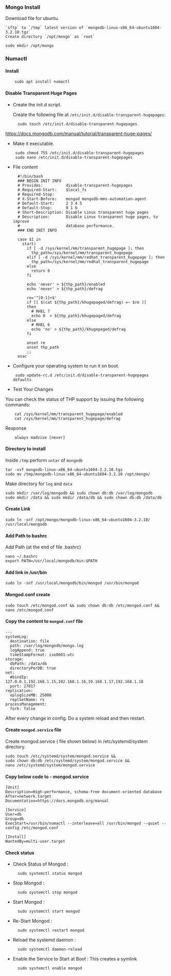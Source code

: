 ### Mongo Install

Download file for ubuntu. 
 
    `sftp` to `/tmp` latest version of `mongodb-linux-x86_64-ubuntu1604-3.2.10.tgz`
    Create directory `/opt/mongo` as `root` 
    
    sudo mkdir /opt/mongo
    
### Numactl

#### Install
        
        sudo apt install numactl
    
#### Disable Transparent Huge Pages        
    
- Create the init.d script.

    Create the following file at `/etc/init.d/disable-transparent-hugepages`:
    
    
        sudo touch /etc/init.d/disable-transparent-hugepages
    
https://docs.mongodb.com/manual/tutorial/transparent-huge-pages/    

-  Make it executable.
 
        sudo chmod 755 /etc/init.d/disable-transparent-hugepages
        sudo nano /etc/init.d/disable-transparent-hugepages 
        
- File content 
        
        #!/bin/bash
        ### BEGIN INIT INFO
        # Provides:          disable-transparent-hugepages
        # Required-Start:    $local_fs
        # Required-Stop:
        # X-Start-Before:    mongod mongodb-mms-automation-agent
        # Default-Start:     2 3 4 5
        # Default-Stop:      0 1 6
        # Short-Description: Disable Linux transparent huge pages
        # Description:       Disable Linux transparent huge pages, to improve
        #                    database performance.
        ### END INIT INFO
        
        case $1 in
          start)
            if [ -d /sys/kernel/mm/transparent_hugepage ]; then
              thp_path=/sys/kernel/mm/transparent_hugepage
            elif [ -d /sys/kernel/mm/redhat_transparent_hugepage ]; then
              thp_path=/sys/kernel/mm/redhat_transparent_hugepage
            else
              return 0
            fi
        
            echo 'never' > ${thp_path}/enabled
            echo 'never' > ${thp_path}/defrag
        
            re='^[0-1]+$'
            if [[ $(cat ${thp_path}/khugepaged/defrag) =~ $re ]]
            then
              # RHEL 7
              echo 0  > ${thp_path}/khugepaged/defrag
            else
              # RHEL 6
              echo 'no' > ${thp_path}/khugepaged/defrag
            fi
        
            unset re
            unset thp_path
            ;;
        esac
        
-  Configure your operating system to run it on boot.
       
        sudo update-rc.d /etc/init.d/disable-transparent-hugepages defaults
       
-  Test Your Changes

You can check the status of THP support by issuing the following commands:
  
        cat /sys/kernel/mm/transparent_hugepage/enabled
        cat /sys/kernel/mm/transparent_hugepage/defrag  
         
Response 
         
        always madvise [never]         
    
#### Directory to install    
Inside `/tmp` perform `untar` of `mongodb`

    tar -xvf mongodb-linux-x86_64-ubuntu1604-3.2.10.tgz
    sudo mv /tmp/mongodb-linux-x86_64-ubuntu1604-3.2.10 /opt/mongo/
    
Make directory for `log` and `data`    
    
    sudo mkdir /var/log/mongodb && sudo chown db:db /var/log/mongodb
    sudo mkdir /data && sudo mkdir /data/db && sudo chown db:db /data/db
    
#### Create Link    

    sudo ln -snf /opt/mongo/mongodb-linux-x86_64-ubuntu1604-3.2.10/ /usr/local/mongodb
    
#### Add Path to bashrc
    
Add Path (at the end of file .bashrc)  

    nano ~/.bashrc
    export PATH=/usr/local/mongodb/bin:$PATH
    
#### Add link in /usr/bin
    
    sudo ln -snf /usr/local/mongodb/bin/mongod /usr/bin/mongod
   
#### Mongod.conf create

    sudo touch /etc/mongod.conf && sudo chown db:db /etc/mongod.conf && nano /etc/mongod.conf

#### Copy the content to `mongod.conf` file

    ---
    systemLog:
      destination: file
      path: /var/log/mongodb/mongo.log
      logAppend: true
      timeStampFormat: iso8601-utc
    storage:
      dbPath: /data/db
      directoryPerDB: true
    net:
      #bindIp: 127.0.0.1,192.168.1.15,192.168.1.16,19.168.1.17,192.168.1.18
      port: 27017
    replication:
      oplogSizeMB: 25000
      replSetName: rs
    processManagement:
      fork: false
      
After every change in config. Do a system reload and then restart.      
      
#### Create `mongod.service` file
      
Create mongod.service ( file shown below) in /etc/systemd/system  directory.
    
    sudo touch /etc/systemd/system/mongod.service && 
    sudo chown db:db /etc/systemd/system/mongod.service && 
    nano /etc/systemd/system/mongod.service
    
#### Copy below code to - mongod.service

    [Unit]
    Description=High-performance, schema-free document-oriented database
    After=network.target
    Documentation=https://docs.mongodb.org/manual
    
    [Service]
    User=db
    Group=db
    ExecStart=/usr/bin/numactl --interleave=all /usr/bin/mongod --quiet --config /etc/mongod.conf
    
    [Install]
    WantedBy=multi-user.target
    
#### Check status 
    
- Check Status of Mongod :

        sudo systemctl status mongod
- Stop Mongod :

        sudo systemctl stop mongod
- Start Mongod :

        sudo systemctl start mongod    
- Re-Start Mongod :

        sudo systemctl restart mongod    
- Reload the systemd daemon :

        sudo systemctl daemon-reload
- Enable the Service to Start at Boot : This creates a symlink

        sudo systemctl enable mongod    
    
